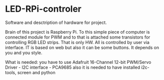 LED-RPi-controler
=================

Software and desctription of hardware for project. 

Brain of this project is Raspberry Pi. To this simple piece of computer is connected module for PWM and to that is attached some transistors for controlling RGB LED strips.
That is only HW. All is controlled by user via interface. IT is based on web but also it can be some buttons. It depends on you and you style.

What is needed:
you have to use Adafruit 16-Channel 12-bit PWM/Servo Driver - I2C interface - PCA9685
also it is needed to have installed i2c-tools, screen and python

